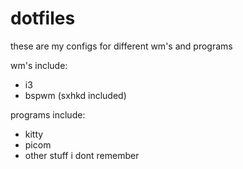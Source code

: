 # dotfiles
these are my configs for different wm's and programs

wm's include:
- i3
- bspwm (sxhkd included)

programs include:
- kitty
- picom
- other stuff i dont remember

